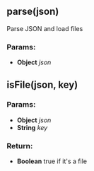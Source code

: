 

<!-- Start src/parser.js -->

## parse(json)

Parse JSON and load files

### Params:

* **Object** *json* 

## isFile(json, key)

### Params:

* **Object** *json* 
* **String** *key* 

### Return:

* **Boolean** true if it's a file

<!-- End src/parser.js -->

